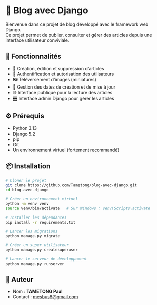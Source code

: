 # 📝 Blog avec Django

Bienvenue dans ce projet de blog développé avec le framework web Django.  
Ce projet permet de publier, consulter et gérer des articles depuis une interface utilisateur conviviale.

## 🚀 Fonctionnalités

- 📰 Création, édition et suppression d'articles
- 🔐 Authentification et autorisation des utilisateurs
- 🖼️ Téléversement d’images (miniatures)
- 📆 Gestion des dates de création et de mise à jour
- 🌐 Interface publique pour la lecture des articles
- 🎛️ Interface admin Django pour gérer les articles



## ⚙️ Prérequis

- Python 3.13
- Django 5.2
- pip
- Git
- Un environnement virtuel (fortement recommandé)

## 📦 Installation

```bash
# Cloner le projet
git clone https://github.com/Tametong/blog-avec-django.git
cd blog-avec-django

# Créer un environnement virtuel
python -m venv venv
source venv/bin/activate   # Sur Windows : venv\Scripts\activate

# Installer les dépendances
pip install -r requirements.txt

# Lancer les migrations
python manage.py migrate

# Créer un super utilisateur
python manage.py createsuperuser

# Lancer le serveur de développement
python manage.py runserver
```

## 👤 Auteur

- Nom : **TAMETONG Paul**
- Contact : mesbus8@gmail.com

